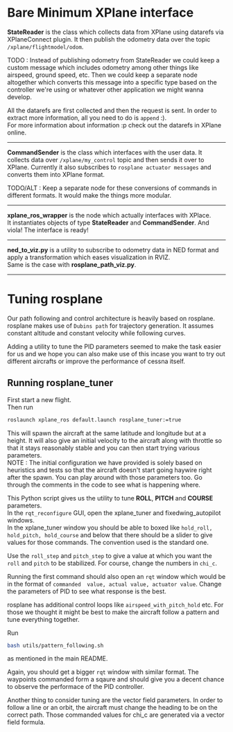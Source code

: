 # Bare Minimum XPlane interface  
**StateReader** is the class which collects data from XPlane using datarefs via XPlaneConnect plugin. It then publish the odometry data over the topic `/xplane/flightmodel/odom`.  

TODO : Instead of publishing odometry from StateReader we could keep a custom message which includes odometry among other things like airspeed, ground speed, etc. Then we could keep a separate node altogether which converts this message into a specific type based on the controller we're using or whatever other application we might wanna develop.

All the datarefs are first collected and then the request is sent. In order to extract more information, all you need to do is `append` :).  
For more information about information :p check out the datarefs in XPlane online.  

---

**CommandSender** is the class which interfaces with the user data. It collects data over `/xplane/my_control` topic and then sends it over to XPlane. Currently it also subscribes to `rosplane actuator messages` and converts them into XPlane format.

TODO/ALT : Keep a separate node for these conversions of commands in different formats. It would make the things more modular.

---

**xplane_ros_wrapper** is the node which actually interfaces with XPlace.   
It instantiates objects of type **StateReader** and **CommandSender**. And viola! The interface is ready!

---

**ned_to_viz.py** is a utility to subscribe to odometry data in NED format and apply a transformation which eases visualization in RVIZ.  
Same is the case with **rosplane_path_viz.py**. 

---

# Tuning rosplane 
Our path following and control architecture is heavily based on rosplane.   
rosplane makes use of `Dubins path` for trajectory generation. It assumes constant altitude and constant velocity while following curves.  

Adding a utility to tune the PID parameters seemed to make the task easier for us and we hope you can also make use of this incase you want to try out different aircrafts or improve the performance of cessna itself.  

## Running rosplane_tuner
First start a new flight.   
Then run   
```bash 
roslaunch xplane_ros default.launch rosplane_tuner:=true
```

This will spawn the aircraft at the same latitude and longitude but at a height. It will also give an initial velocity to the aircraft along with throttle so that it stays reasonably stable and you can then start trying various parameters.  
NOTE : The initial configuration we have provided is solely based on heuristics and tests so that the aircraft doesn't start going haywire right after the spawn. You can play around with those parameters too. Go through the comments in the code to see what is happening where.  

This Python script gives us the utility to tune **ROLL**, **PITCH** and **COURSE** parameters.  
In the `rqt_reconfigure` GUI, open the xplane_tuner and fixedwing_autopilot windows.   
In the xplane_tuner window you should be able to boxed like `hold_roll, hold_pitch, hold_course` and below that there should be a slider to give values for those commands. The convention used is the standard one.  

Use the `roll_step` and `pitch_step` to give a value at which you want the `roll` and `pitch` to be stabilized. For course, change the numbers in `chi_c`. 

Running the first command should also open an `rqt` window which would be in the format of `commanded  value, actual value, actuator value`. Change the parameters of PID to see what response is the best.  

rosplane has additional control loops like `airspeed_with_pitch_hold` etc. For those we thought it might be best to make the aircraft follow a pattern and tune everything together. 

Run
```bash
bash utils/pattern_following.sh 
```
as mentioned in the main README.

Again, you should get a bigger `rqt` window with similar format. The waypoints commanded form a sqaure and should give you a decent chance to observe the performace of the PID controller.  

Another thing to consider tuning are the vector field parameters. In order to follow a line or an orbit, the aircraft must change the heading to be on the correct path. Those commanded values for chi_c are generated via a vector field formula.